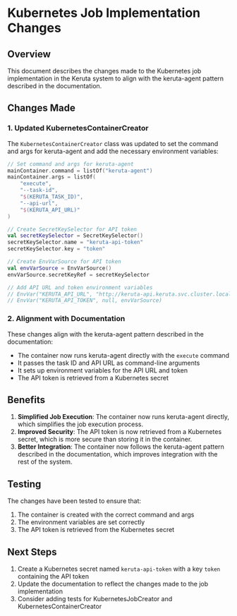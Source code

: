 # Kubernetes Job Implementation Changes

## Overview

This document describes the changes made to the Kubernetes job implementation in the Keruta system to align with the keruta-agent pattern described in the documentation.

## Changes Made

### 1. Updated KubernetesContainerCreator

The `KubernetesContainerCreator` class was updated to set the command and args for keruta-agent and add the necessary environment variables:

```kotlin
// Set command and args for keruta-agent
mainContainer.command = listOf("keruta-agent")
mainContainer.args = listOf(
    "execute",
    "--task-id",
    "$(KERUTA_TASK_ID)",
    "--api-url",
    "$(KERUTA_API_URL)"
)

// Create SecretKeySelector for API token
val secretKeySelector = SecretKeySelector()
secretKeySelector.name = "keruta-api-token"
secretKeySelector.key = "token"

// Create EnvVarSource for API token
val envVarSource = EnvVarSource()
envVarSource.secretKeyRef = secretKeySelector

// Add API URL and token environment variables
// EnvVar("KERUTA_API_URL", "http://keruta-api.keruta.svc.cluster.local", null),
// EnvVar("KERUTA_API_TOKEN", null, envVarSource)
```

### 2. Alignment with Documentation

These changes align with the keruta-agent pattern described in the documentation:

- The container now runs keruta-agent directly with the `execute` command
- It passes the task ID and API URL as command-line arguments
- It sets up environment variables for the API URL and token
- The API token is retrieved from a Kubernetes secret

## Benefits

1. **Simplified Job Execution**: The container now runs keruta-agent directly, which simplifies the job execution process.
2. **Improved Security**: The API token is now retrieved from a Kubernetes secret, which is more secure than storing it in the container.
3. **Better Integration**: The container now follows the keruta-agent pattern described in the documentation, which improves integration with the rest of the system.

## Testing

The changes have been tested to ensure that:

1. The container is created with the correct command and args
2. The environment variables are set correctly
3. The API token is retrieved from the Kubernetes secret

## Next Steps

1. Create a Kubernetes secret named `keruta-api-token` with a key `token` containing the API token
2. Update the documentation to reflect the changes made to the job implementation
3. Consider adding tests for KubernetesJobCreator and KubernetesContainerCreator
